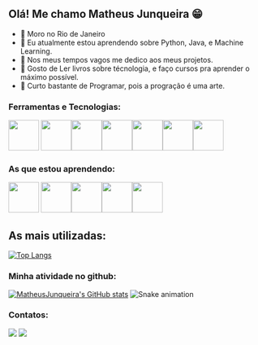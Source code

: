 ## Olá! Me chamo Matheus Junqueira :grin:

- 🌱 Moro no Rio de Janeiro 
- 🌱 Eu atualmente estou aprendendo sobre Python, Java, e Machine Learning.
- 🌱 Nos meus tempos vagos me dedico aos meus projetos.
- 🌱 Gosto de Ler livros sobre técnologia, e faço cursos pra aprender o máximo possível.
- 🌱 Curto bastante de Programar, pois a progração é uma arte.



### Ferramentas e Tecnologias:
<img src="https://cdn.jsdelivr.net/gh/devicons/devicon/icons/django/django-original.svg" width="60" height ="60"/> <img src="https://cdn.jsdelivr.net/gh/devicons/devicon/icons/python/python-original-wordmark.svg" width="60" height ="60" /><img src="https://cdn.jsdelivr.net/gh/devicons/devicon/icons/flask/flask-original-wordmark.svg" width="60" height ="60"  /><img src="https://cdn.jsdelivr.net/gh/devicons/devicon/icons/pandas/pandas-original-wordmark.svg"   width="60" height="60" /><img src="https://cdn.jsdelivr.net/gh/devicons/devicon/icons/pycharm/pycharm-original-wordmark.svg" width="60" height="60" /><img src="https://cdn.jsdelivr.net/gh/devicons/devicon/icons/vscode/vscode-original-wordmark.svg"    width="60" height="60"/><img src="https://cdn.jsdelivr.net/gh/devicons/devicon/icons/intellij/intellij-original-wordmark.svg" width="60" height="60" />



### As que estou aprendendo:

<img src="https://cdn.jsdelivr.net/gh/devicons/devicon/icons/java/java-original.svg" width="60" height="60"/> <img src="https://cdn.jsdelivr.net/gh/devicons/devicon/icons/linux/linux-original.svg" width="60" height="60"/><img src="https://cdn.jsdelivr.net/gh/devicons/devicon/icons/spring/spring-original-wordmark.svg" width="60" height ="60" /><img src="https://cdn.jsdelivr.net/gh/devicons/devicon/icons/mysql/mysql-original-wordmark.svg" width="60" height ="60"/><img src="https://cdn.jsdelivr.net/gh/devicons/devicon/icons/postgresql/postgresql-original-wordmark.svg" width="60" height="60" />


## As mais utilizadas:
[![Top Langs](https://github-readme-stats.vercel.app/api/top-langs/?username=MatheusJunqueiradaSilva)](https://github.com/MatheusJunqueiradaSilva/github-readme-stats)
### Minha atividade no github:
[![MatheusJunqueira's GitHub stats](https://github-readme-stats.vercel.app/api?username=MatheusJunqueiradaSilva)](https://github.com/MatheusJunqueiradaSilva/github-readme-stats) 
![Snake animation](https://github.com/MatheusJunqueiradaSilva/MatheusJunqueiradaSilva/blob/output/github-contribution-grid-snake.svg)


### Contatos:
<a href="https://www.linkedin.com/in/matheus-junqueira-dev/" target="_blank"><img src="https://img.shields.io/badge/-LinkedIn-%230077B5?style=for-the-badge&logo=linkedin&logoColor=white" target="_blank"></a> <a href = "mailto:matheusjunqueira.job@gmail.com"><img src="https://img.shields.io/badge/Gmail-D14836?style=for-the-badge&logo=gmail&logoColor=white" target="_blank"></a> 


